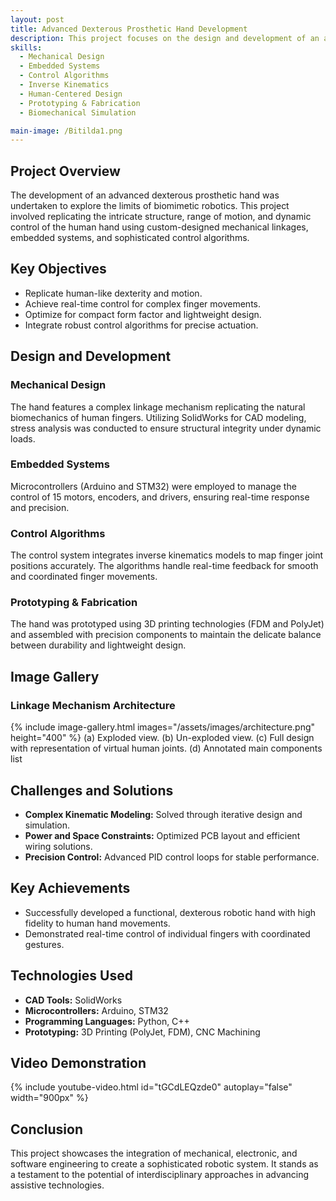 ```yaml
---
layout: post
title: Advanced Dexterous Prosthetic Hand Development
description: This project focuses on the design and development of an advanced dexterous robotic hand, aiming to replicate the complex motion and functionality of a human hand. The project required expertise in mechanical design, embedded systems, control algorithms, and human-centered design to achieve high precision and functionality.
skills:
  - Mechanical Design
  - Embedded Systems
  - Control Algorithms
  - Inverse Kinematics
  - Human-Centered Design
  - Prototyping & Fabrication
  - Biomechanical Simulation

main-image: /Bitilda1.png
---
```


## Project Overview
The development of an advanced dexterous prosthetic hand was undertaken to explore the limits of biomimetic robotics. This project involved replicating the intricate structure, range of motion, and dynamic control of the human hand using custom-designed mechanical linkages, embedded systems, and sophisticated control algorithms.

## Key Objectives
- Replicate human-like dexterity and motion.
- Achieve real-time control for complex finger movements.
- Optimize for compact form factor and lightweight design.
- Integrate robust control algorithms for precise actuation.

## Design and Development
### Mechanical Design
The hand features a complex linkage mechanism replicating the natural biomechanics of human fingers. Utilizing SolidWorks for CAD modeling, stress analysis was conducted to ensure structural integrity under dynamic loads.

### Embedded Systems
Microcontrollers (Arduino and STM32) were employed to manage the control of 15 motors, encoders, and drivers, ensuring real-time response and precision.

### Control Algorithms
The control system integrates inverse kinematics models to map finger joint positions accurately. The algorithms handle real-time feedback for smooth and coordinated finger movements.

### Prototyping & Fabrication
The hand was prototyped using 3D printing technologies (FDM and PolyJet) and assembled with precision components to maintain the delicate balance between durability and lightweight design.

## Image Gallery

### Linkage Mechanism Architecture
{% include image-gallery.html images="/assets/images/architecture.png" height="400" %}
(a) Exploded view. (b) Un-exploded view. (c) Full design with representation of virtual human joints. (d) Annotated main components list


## Challenges and Solutions
- **Complex Kinematic Modeling:** Solved through iterative design and simulation.
- **Power and Space Constraints:** Optimized PCB layout and efficient wiring solutions.
- **Precision Control:** Advanced PID control loops for stable performance.

## Key Achievements
- Successfully developed a functional, dexterous robotic hand with high fidelity to human hand movements.
- Demonstrated real-time control of individual fingers with coordinated gestures.

## Technologies Used
- **CAD Tools:** SolidWorks
- **Microcontrollers:** Arduino, STM32
- **Programming Languages:** Python, C++
- **Prototyping:** 3D Printing (PolyJet, FDM), CNC Machining

## Video Demonstration
{% include youtube-video.html id="tGCdLEQzde0" autoplay="false" width="900px" %}

## Conclusion
This project showcases the integration of mechanical, electronic, and software engineering to create a sophisticated robotic system. It stands as a testament to the potential of interdisciplinary approaches in advancing assistive technologies.
